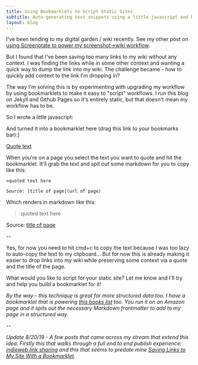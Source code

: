 ```yaml
---
title: Using Bookmarklets to Script Static Sites
subtitle: Auto-generating text snippets using a little javascript and bookmarklet magic
layout: blog
---
```


I've been tending to my digital garden / wiki recently. See my other post on [using Screenotate to power my screenshot->wiki workflow](https://tomcritchlow.com/2019/06/19/screenotate-wiki/).

But I found that I've been saving too many links to my wiki without any context. I was finding the links while in some other context and wanting a quick way to dump the link into my wiki. The challenge became - how to quickly add context to the link I'm dropping in?

The way I'm solving this is by experimenting with upgrading my workflow by using bookmarklets to make it easy to "script" workflows. I run this blog on Jekyll and Github Pages so it's entirely static, but that doesn't mean my workflow has to be.

So I wrote a little javascript:

<script src="https://gist.github.com/tomcritchlow/92ec5f069b5b9bc35cf1fbd7dcbefd1d.js"></script>

And turned it into a bookmarklet here (drag this link to your bookmarks bar):]

[Quote text](javascript:(function()%7Bfunction%20getSelectionText()%20%7Bvar%20text%20%3D%20%22%22%3Bif%20(window.getSelection)%20%7Btext%20%3D%20window.getSelection().toString()%3B%7D%20else%20if%20(document.selection%20%26%26%20document.selection.type%20!%3D%20%22Control%22)%20%7Btext%20%3D%20document.selection.createRange().text%3B%7Dreturn%20text%3B%7Dfunction%20blogquote()%20%7Bvar%20title%20%3D%20document.title%3Bvar%20url%20%3D%20document.location%3Bvar%20host%20%3D%20location.hostname%3Bvar%20quote%20%3D%20getSelectionText()%3Bvar%20mdfile%20%3D%20%22%3E%22%2Bquote%2B%22%5Cn%5Cnsource%3A%20%5B%22%2Btitle%2B%22%5D(%22%2Burl%2B%22)%22%3Bprompt(%22copy%22%2Cmdfile)%3B%7Dblogquote()%7D)())

When you're on a page you select the text you want to quote and hit the bookmarklet. It'll grab the text and spit out some markdown for you to copy like this:

```
>quoted text here

Source: [title of page](url of page)
```

Which renders in markdown like this:

>quoted text here

Source: [title of page](url)

--

Yes, for now you need to hit cmd+c to copy the text because I was too lazy to auto-copy the text to my clipboard... But for now this is already making it easier to drop links into my wiki while preserving some context via a quote and the title of the page.

What would you like to script for your static site? Let me know and I'll try and help you build a bookmarklet for it!

*By the way - this technique is great for more structured data too. I have a bookmarklet that is powering [this books list](https://tomcritchlow.com/wiki/books/books-read/) too. You run it on an Amazon page and it spits out the necessary Markdown frontmatter to add to my page in a structured way.*

--

*Update 8/20/19 - A few posts that came across my stream that extend this idea. Firstly this that walks through a full end to end publish experience: [indieweb link sharing](https://mxb.dev/blog/indieweb-link-sharing/) and this that seems to predate mine [Saving Links to My Site With a Bookmarklet](https://timkadlec.com/remembers/2018-02-06-saving-links-to-my-site-with-a-bookmarklet/).*